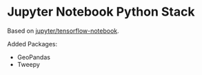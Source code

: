 # Jupyter Notebook Python Stack

Based on [jupyter/tensorflow-notebook](https://github.com/jupyter/docker-stacks/tree/master/tensorflow-notebook).

Added Packages:

- GeoPandas
- Tweepy
